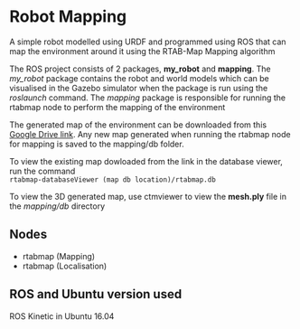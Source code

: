 # Robot Mapping
A simple robot modelled using URDF and programmed using ROS that can map the environment around it using the RTAB-Map Mapping algorithm

The ROS project consists of 2 packages, **my_robot** and **mapping**. The *my_robot* package contains the robot and world models which can be visualised in the Gazebo simulator when the package is run using the *roslaunch* command. The *mapping* package is responsible for running the rtabmap node to perform the mapping of the environment

The generated map of the environment can be downloaded from this [Google Drive link](https://drive.google.com/file/d/1iizsyYIMYCqfuBdb5KPcZWPgI7CdbKGo/view?usp=sharing). Any new map generated when running the rtabmap node for mapping is saved to the mapping/db folder.

To view the existing map dowloaded from the link in the database viewer, run the command<br>
`rtabmap-databaseViewer (map db location)/rtabmap.db`

To view the 3D generated map, use ctmviewer to view the **mesh.ply** file in the *mapping/db* directory

## Nodes
* rtabmap (Mapping)
* rtabmap (Localisation)

  
## ROS and Ubuntu version used
ROS Kinetic in Ubuntu 16.04

